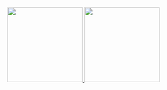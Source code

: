 <div align="center">
  <a href="github.com/ErikPanicio">
  <img height="170" src="https://github-readme-stats.vercel.app/api?username=erikpanicio&show_icons=true&theme=outrun&include_all_commits=true&count_private=true"/>
  <img height="170" src="https://github-readme-stats.vercel.app/api/top-langs/?username=erikpanicio&layout=compact&langs_count=7&theme=outrun"/> <!-- aura -->
</div>
<!--  
 <div style="display: inline_block"><br>
  <img align="center" alt="Erik-HTML" height="30" width="40" src="https://raw.githubusercontent.com/devicons/devicon/master/icons/html5/html5-original.svg">
  <img align="center" alt="Erik-CSS" height="30" width="40" src="https://raw.githubusercontent.com/devicons/devicon/master/icons/css3/css3-original.svg">
  <img align="center" alt="Erik-Python" height="30" width="40" src="https://raw.githubusercontent.com/devicons/devicon/master/icons/python/python-original.svg">
  <img align="center" alt = "Erik-Java" height="30" width="40" src="https://cdn.jsdelivr.net/gh/devicons/devicon/icons/java/java-original.svg" />
   
</div>
  
![Snake animation](https://github.com/ErikPanicio/ErikPanicio/blob/output/github-contribution-grid-snake.svg)
  
--> 
